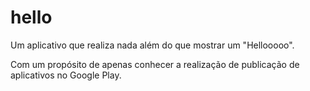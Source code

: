 # hello

Um aplicativo que realiza nada além do que mostrar um "Hellooooo".

Com um propósito de apenas conhecer a realização de publicação de aplicativos no Google Play.
